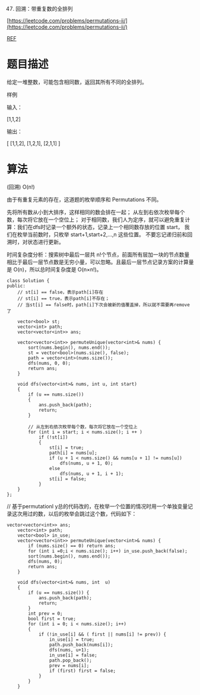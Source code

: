 47. 回溯：带重复数的全排列


[https://leetcode.com/problems/permutations-ii/](https://leetcode.com/problems/permutations-ii/)

[REF](https://www.acwing.com/solution/content/126/)



# 题目描述
给定一堆整数，可能包含相同数，返回其所有不同的全排列。

样例

输入：

[1,1,2]

输出：

[
  [1,1,2],
  [1,2,1],
  [2,1,1]
]


# 算法

(回溯) O(n!)

由于有重复元素的存在，这道题的枚举顺序和 Permutations 不同。

先将所有数从小到大排序，这样相同的数会排在一起；
从左到右依次枚举每个数，每次将它放在一个空位上；
对于相同数，我们人为定序，就可以避免重复计算：我们在dfs时记录一个额外的状态，记录上一个相同数存放的位置 start，
我们在枚举当前数时，只枚举 start+1,start+2,…,n 这些位置。
不要忘记递归前和回溯时，对状态进行更新。

时间复杂度分析：搜索树中最后一层共 n!个节点，前面所有层加一块的节点数量相比于最后一层节点数是无穷小量，可以忽略。且最后一层节点记录方案的计算量是 O(n)，所以总时间复杂度是 O(n×n!)。



```
class Solution {
public:
    // st[i] == false，表示path[i]存在
    // st[i] == true，表示path[i]不存在；
    // 当st[i] == false时，path[i]下次会被新的值覆盖掉，所以就不需要再remove了

    vector<bool> st;
    vector<int> path;
    vector<vector<int>> ans;

    vector<vector<int>> permuteUnique(vector<int>& nums) {
        sort(nums.begin(), nums.end());
        st = vector<bool>(nums.size(), false);
        path = vector<int>(nums.size());
        dfs(nums, 0, 0);
        return ans;
    }

    void dfs(vector<int>& nums, int u, int start)
    {
        if (u == nums.size())
        {
            ans.push_back(path);
            return;
        }

        // 从左到右依次枚举每个数，每次将它放在一个空位上
        for (int i = start; i < nums.size(); i ++ )
            if (!st[i])
            {
                st[i] = true;
                path[i] = nums[u];
                if (u + 1 < nums.size() && nums[u + 1] != nums[u])
                    dfs(nums, u + 1, 0);
                else
                    dfs(nums, u + 1, i + 1);
                st[i] = false;
            }
    }
};
```



// 基于permutationI y总的代码改的，在枚举一个位置的情况时用一个单独变量记录这次用过的数，以后的枚举会跳过这个数，代码如下：
```
vector<vector<int>> ans;
    vector<int> path;
    vector<bool> in_use;
    vector<vector<int>> permuteUnique(vector<int>& nums) {
        if (nums.size() == 0) return ans;
        for (int i =0;i < nums.size(); i++) in_use.push_back(false);
        sort(nums.begin(), nums.end());
        dfs(nums, 0);
        return ans;
    }

    void dfs(vector<int>& nums, int  u)
    {
        if (u == nums.size()) {
            ans.push_back(path);
            return;
        }
        int prev = 0; 
        bool first = true;
        for (int i = 0; i < nums.size(); i++)
        {
            if (!in_use[i] && ( first || nums[i] != prev)) {
                in_use[i] = true;
                path.push_back(nums[i]);
                dfs(nums, u+1);
                in_use[i] = false;
                path.pop_back();
                prev = nums[i];
                if (first) first = false;
            }
        }
    }
```

